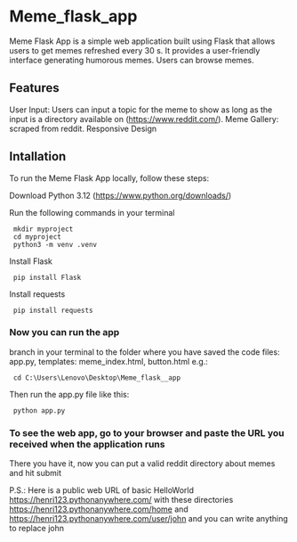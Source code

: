# Meme_flask_app

Meme Flask App is a simple web application built using Flask that allows users to get memes refreshed every 30 s. It provides a user-friendly interface generating humorous 
memes. Users can browse memes.

## Features

User Input: Users can input a topic for the meme to show as long as the input is a directory available on (https://www.reddit.com/). 
Meme Gallery: scraped from reddit.
Responsive Design

## Intallation

To run the Meme Flask App locally, follow these steps:

Download Python 3.12 (https://www.python.org/downloads/)

Run the following commands in your terminal

     mkdir myproject
     cd myproject
     python3 -m venv .venv



Install Flask

     pip install Flask

Install requests 

     pip install requests


### Now you can run the app

branch in your terminal to the folder where you have saved the code files: app.py, templates: meme_index.html, button.html
e.g.:

     cd C:\Users\Lenovo\Desktop\Meme_flask__app

Then run the app.py file like this:

     python app.py

### To see the web app, go to your browser and paste the URL you received when the application runs
There you have it, now you can put a valid reddit directory about memes and hit submit

P.S.: Here is a public web URL of basic HelloWorld 
https://henri123.pythonanywhere.com/
with these directories
https://henri123.pythonanywhere.com/home and 
https://henri123.pythonanywhere.com/user/john  and you can write anything to replace john 

  
